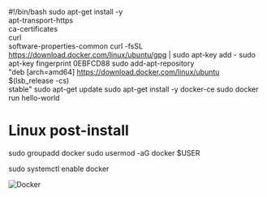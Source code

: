 



#!/bin/bash
sudo apt-get install -y \
    apt-transport-https \
    ca-certificates \
    curl \
    software-properties-common
curl -fsSL https://download.docker.com/linux/ubuntu/gpg | sudo apt-key add -
sudo apt-key fingerprint 0EBFCD88
sudo add-apt-repository \
   "deb [arch=amd64] https://download.docker.com/linux/ubuntu \
   $(lsb_release -cs) \
   stable"
sudo apt-get update
sudo apt-get install -y docker-ce
sudo docker run hello-world 
# Linux post-install
sudo groupadd docker
sudo usermod -aG docker $USER

sudo systemctl enable docker

![Docker](https://user-images.githubusercontent.com/10111342/234969847-6a562c21-dcf9-413d-838e-4a203ec615d9.png)
